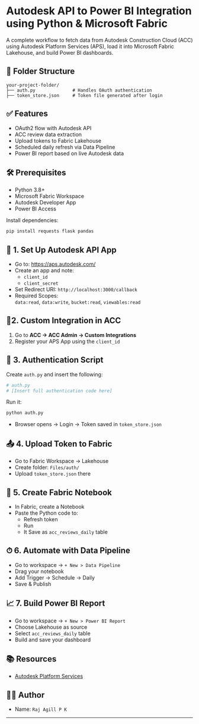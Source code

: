 # Autodesk API to Power BI Integration using Python & Microsoft Fabric

A complete workflow to fetch data from Autodesk Construction Cloud (ACC) using Autodesk Platform Services (APS), load it into Microsoft Fabric Lakehouse, and build Power BI dashboards.

## 📁 Folder Structure

```
your-project-folder/
├── auth.py              # Handles OAuth authentication
├── token_store.json     # Token file generated after login
```

## ✅ Features

- OAuth2 flow with Autodesk API
- ACC review data extraction
- Upload tokens to Fabric Lakehouse
- Scheduled daily refresh via Data Pipeline
- Power BI report based on live Autodesk data

## 🛠️ Prerequisites

- Python 3.8+
- Microsoft Fabric Workspace
- Autodesk Developer App
- Power BI Access

Install dependencies:

```bash
pip install requests flask pandas
```

## 🔐 1. Set Up Autodesk API App

- Go to: https://aps.autodesk.com/
- Create an app and note:
  - `client_id`
  - `client_secret`
- Set Redirect URI: `http://localhost:3000/callback`
- Required Scopes:  
  `data:read`, `data:write`, `bucket:read`, `viewables:read`

## 🔌2. Custom Integration in ACC

1. Go to **ACC → ACC Admin → Custom Integrations**
2. Register your APS App using the `client_id`

## 🔑 3. Authentication Script

Create `auth.py` and insert the following:

```python
# auth.py
# [Insert full authentication code here]
```

Run it:

```bash
python auth.py
```

- Browser opens → Login → Token saved in `token_store.json`

## 📤 4. Upload Token to Fabric

- Go to Fabric Workspace → Lakehouse
- Create folder: `Files/auth/`
- Upload `token_store.json` there

## 📓 5. Create Fabric Notebook

- In Fabric, create a Notebook
- Paste the Python code to:
  - Refresh token
  - Run
  - It Save as `acc_reviews_daily` table

## ⏱ 6. Automate with Data Pipeline

- Go to workspace → `+ New > Data Pipeline`
- Drag your notebook
- Add Trigger → Schedule → Daily
- Save & Publish

## 📈 7. Build Power BI Report

- Go to workspace → `+ New > Power BI Report`
- Choose Lakehouse as source
- Select `acc_reviews_daily` table
- Build and save your dashboard

## 📚 Resources

- [Autodesk Platform Services](https://aps.autodesk.com/)

## 👨‍💻 Author

- Name: `Raj Agill P K`

---

